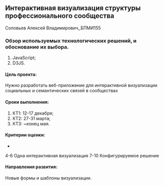    Интерактивная визуализация структуры профессионального сообщества
-------
   
Соловьев Алексей Владимирович,,БПМИ155

###   Обзор используемых технологических решений, и обоснование их выбора.

   1. JavaScript;
   2. D3JS.

#### Цель проекта:

Нужно разработать веб-приложение для интерактивной визуализации социальных и семантических связей в сообществах

#### Сроки выполнения:

1. КТ1: 12-17 декабря;
2. КТ2: 27-31 марта;
3. КТ3: ~конец мая.

#### Критерии оценки:
-
4-6 Одна интерактивная визуализация
7-10 Конфигурируемое решение 

#### Направления развития:

Новые формы и шаблоны визуализации.
